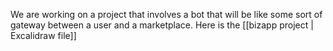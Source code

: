 We are working on a project that involves a bot that will be like some sort of gateway between a user and a marketplace.
Here is the [[bizapp project | Excalidraw file]]